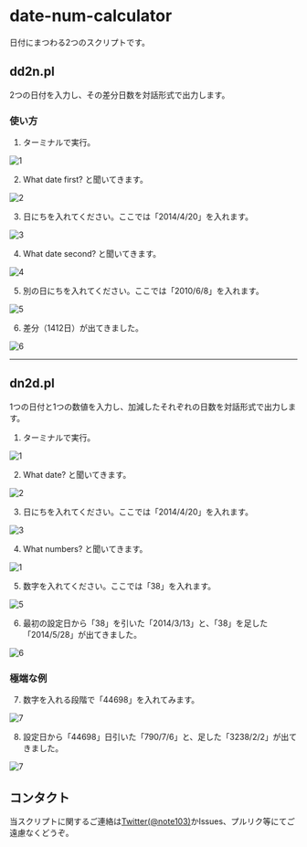 date-num-calculator
===================
日付にまつわる2つのスクリプトです。

## dd2n.pl
2つの日付を入力し、その差分日数を対話形式で出力します。

### 使い方
1) ターミナルで実行。

![1](https://dl.dropboxusercontent.com/u/7779513/script/dd2n/1.png)

2) What date first? と聞いてきます。

![2](https://dl.dropboxusercontent.com/u/7779513/script/dd2n/2.png)

3) 日にちを入れてください。ここでは「2014/4/20」を入れます。

![3](https://dl.dropboxusercontent.com/u/7779513/script/dd2n/3.png)

4) What date second? と聞いてきます。

![4](https://dl.dropboxusercontent.com/u/7779513/script/dd2n/4.png)

5) 別の日にちを入れてください。ここでは「2010/6/8」を入れます。

![5](https://dl.dropboxusercontent.com/u/7779513/script/dd2n/5.png)

6) 差分（1412日）が出てきました。

![6](https://dl.dropboxusercontent.com/u/7779513/script/dd2n/6.png)


***

## dn2d.pl
1つの日付と1つの数値を入力し、加減したそれぞれの日数を対話形式で出力します。

1) ターミナルで実行。

![1](https://dl.dropboxusercontent.com/u/7779513/script/dn2d/1.png)

2) What date? と聞いてきます。

![2](https://dl.dropboxusercontent.com/u/7779513/script/dn2d/2.png)

3) 日にちを入れてください。ここでは「2014/4/20」を入れます。

![3](https://dl.dropboxusercontent.com/u/7779513/script/dn2d/3.png)

4) What numbers? と聞いてきます。

![1](https://dl.dropboxusercontent.com/u/7779513/script/dn2d/4.png)

5) 数字を入れてください。ここでは「38」を入れます。

![5](https://dl.dropboxusercontent.com/u/7779513/script/dn2d/5.png)

6) 最初の設定日から「38」を引いた「2014/3/13」と、「38」を足した「2014/5/28」が出てきました。

![6](https://dl.dropboxusercontent.com/u/7779513/script/dn2d/6.png)

### 極端な例

7) 数字を入れる段階で「44698」を入れてみます。

![7](https://dl.dropboxusercontent.com/u/7779513/script/dn2d/7.png)

8) 設定日から「44698」日引いた「790/7/6」と、足した「3238/2/2」が出てきました。

![7](https://dl.dropboxusercontent.com/u/7779513/script/dn2d/8.png)

## コンタクト
当スクリプトに関するご連絡は[Twitter(@note103)](https://twitter.com/note103)かIssues、プルリク等にてご遠慮なくどうぞ。


